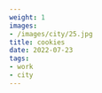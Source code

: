 ```yaml
---
weight: 1
images:
- /images/city/25.jpg
title: cookies
date: 2022-07-23
tags:
- work
- city
---
```

